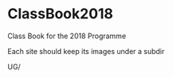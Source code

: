 # ClassBook2018
Class Book for the 2018 Programme

Each site should keep its images under a subdir

UG/
<etc>
